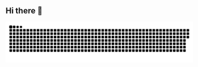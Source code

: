 ## Hi there 👋


![snake gif](https://github.com/samedinaime20/samedinaime20/blob/output/github-snake-dark.svg)
